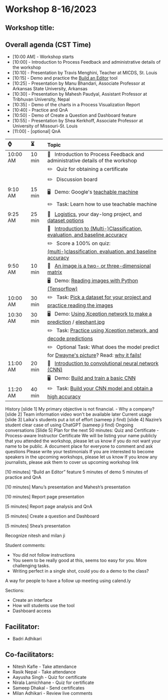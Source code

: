 # Workshop 8-16/2023
## Workshop title: 
## Overall agenda (CST Time)
- [10:00 AM] - Workshop starts
- [10:00] - Introduction to Process Feedback and administrative details of the workshop
- [10:10] - Presentation by Travis Menghini, Teacher at MICDS, St. Louis
- [10:15] - Demo and practice the [Build an Editor](https://www.processfeedback.org/buildeditor) tool
- [10:25] - Presentation by Manu Bhandari, Associate Professor at Arkansas State University, Arkansas
- [10:30] - Presentation by Mahesh Paudyal, Assistant Professor at Tribhuvan University, Nepal
- [10:35] - Demo of the charts in a Process Visualization Report
- [10:40] - Practice and QnA
- [10:50] - Demo of Create a Question and Dashboard feature
- [10:55] - Presentation by Shea Kerkhoff, Associate Professor at University of Missouri-St. Louis
- [11:00] - [optional] QnA



| ⌚ | ⏳  |  Topic |
|:----------|:-------------|:------|
| 10:00 AM |   10 min  |  📖 &nbsp; Introduction to Process Feedback and administrative details of the workshop |
|          |           |  ✏️ &nbsp;  Quiz for obtaining a certificate |
|          |           |  ✏️ &nbsp;  Discussion board |
|  9:10 AM |   15 min  | 🖥️  &nbsp;  Demo: Google's [teachable machine](https://teachablemachine.withgoogle.com/) |
|          |           | ✏️ &nbsp;    Task: Learn how to use teachable machine |
|  9:25 AM |   25 min  | 📖 &nbsp;   [Logistics](./logistics.md), your day-long project, and [dataset options](./dataset-options.md) |
|          |           | 📖 &nbsp;   [Introduction to (Multi-)Classification, evaluation, and baseline accuracy](https://docs.google.com/presentation/d/1KO8m8KUztqeQVkZCqBlXXq1NpNR9OQJLfoSQofcr17U/edit?usp=sharing) |
|          |           | ✏️ &nbsp;    Score a 100% on quiz: [(multi-)classification, evaluation, and baseline accuracy](https://docs.google.com/forms/d/e/1FAIpQLSer0upR_0EZ0Mhg30mxGQ9wdXpT-4Icn5BxFYQr-Fj-Q7rKrw/viewform?usp=sf_link) |
|  9:50 AM |   10 min  | 📖 &nbsp;   [An image is a two- or three-dimensional matrix](./an-image-is-simply-a-matrix.md) |
|          |           | 🖥️  &nbsp;  Demo: [Reading images with Python (Tensorflow)](https://colab.research.google.com/drive/1iKqohQGUrNAR9EVi9h-hWQYTs_KMXSBE?usp=sharing) | 
| 10:00 AM |   30 min  | ✏️ &nbsp;    Task: [Pick a dataset for your project and practice reading the images](./task-reading-images.md) |
| 10:30 AM |   30 min  | 🖥️  &nbsp;  Demo: [Using Xception network to make a prediction](https://colab.research.google.com/drive/1QANBjREp_pBvIpXbrxZtebqy-pD0SIKS?usp=sharing) / [elephant.jpg](./elephant.jpg) |
|          |           | ✏️ &nbsp;    Task: [Practice using Xception network, and decode predictions](./task-xception.md) |
|          |           | ✏️ &nbsp;    Optional Task: What does the model predict for [Dwayne's picture](./dwayne.jpg)? Read: [why it fails!](https://www.wired.com/story/researchers-blur-faces-launched-thousand-algorithms/) |
| 11:00 AM |   20 min  | 📖 &nbsp;   [Introduction to convolutional neural network (CNN)](https://docs.google.com/presentation/d/1HOCTqT-oJKRaQrcGpSXfKcItmdsHwlBw7_XbmV2ha6g/edit?usp=sharing) |
|          |           | 🖥️  &nbsp;  Demo: [Build and train a basic CNN](https://colab.research.google.com/drive/1hj8x-R3Y2uBgDrSufkoGusL24pXDjP-S?usp=sharing) |
| 11:20 AM |   40 min  | ✏️ &nbsp;    Task: [Build your CNN model and obtain a high accuracy](./task-cnn.md) |



History
[slide 1] My primary objective is not financial. - Why a company?
[slide 2] Team information
video won't be available later 
Current usage
[slide 3] Laika's students put a lot of effort (sameep ji find)
[slide 4] Nazire’s student clear case of using ChatGPT (sameep ji find)
Ongoing conversations
[Slide 5] Plan for the next 50 minutes:
Quiz and Certificate - Process-aware Instructor Certificate
We will be listing your name publicly that you attended the workshop, please let us know if you do not want your name to be public.
A document place for everyone to comment and ask questions
Please write your testimonials
If you are interested to become speakers in the upcoming workshops, please let us know
If you know any journalists, please ask them to cover us
upcoming workshop link

[10 minutes] “Build an Editor” feature
5 minutes of demo
5 minutes of practice and QnA

[10 minutes] Manu’s presentation and Mahesh’s presentation

[10 minutes] Report page presentation

[5 minutes] Report page analysis and QnA

[5 minutes] Create a question and Dashboard

[5 minutes] Shea’s presentation




Recognize nitesh and milan ji

Student comments:
- You did not follow instructions
- You seem to be really good at this, seems too easy for you. More challenging tasks.
- Writing perfect in a single shot, could you do a demo to the class?

A way for people to have a follow up meeting using calend.ly




Sections:
- Create an interface
- How will students use the tool
- Dashboard access

## Facilitator:
* Badri Adhikari

## Co-facilitators:
* Nitesh Kafle - Take attendance
* Rasik Nepal - Take attendance
* Aayusha Singh - Quiz for certificate
* Nirala Lamichhane - Quiz for certificate
* Sameep Dhakal - Send certificates
* Milan Adhikari - Review live comments



